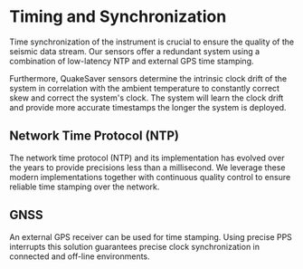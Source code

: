 
# Timing and Synchronization
Time synchronization of the instrument is crucial to ensure the quality of the seismic data stream. Our sensors offer a redundant
system using a combination of low-latency NTP and external GPS time stamping.

Furthermore, QuakeSaver sensors determine the intrinsic clock drift of the system in correlation with the ambient temperature to constantly
correct skew and correct the system's clock. The system will learn the clock drift and provide more accurate timestamps the longer the system is deployed.

## Network Time Protocol (NTP)
The network time protocol (NTP) and its implementation has evolved over the years to provide precisions less than a millisecond.
We leverage these modern implementations together with continuous quality control to ensure reliable time stamping over the network.

## GNSS <Badge text="HiDRA only" type="tip"/>

An external GPS receiver can be used for time stamping. Using precise PPS interrupts this solution guarantees precise clock synchronization in
connected and off-line environments.
